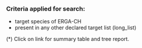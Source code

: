 ### Criteria applied for search:

<!-- :::grid{container direction="row" spacing="1" class="padded"}
::: -->

- target species of ERGA-CH
- present in any other declared target list (long_list)

<!-- ::grid{direction="row" spacing="2" class="padded"} -->

(\*) Click on link for summary table and tree report.
